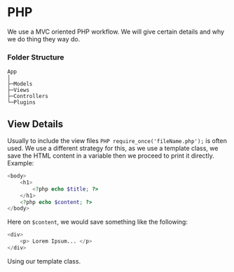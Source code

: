# PHP

We use a MVC oriented PHP workflow. We will give certain details and why we do thing they way do.

### Folder Structure
```
App
│
├─Models
├─Views
├─Controllers
└─Plugins
```


## View Details

Usually to include the view files `PHP require_once('fileName.php');` is often used.
We use a  different strategy for this, as we use a template class, we save the HTML content 
in a variable then we proceed to print it directly. Example:

```PHP
<body>
    <h1>
        <?php echo $title; ?>
    </h1>
    <?php echo $content; ?>
</body>
```

Here on `$content`, we would save something like the following:

```PHP
<div>
    <p> Lorem Ipsum... </p>
</div>
```

Using our template class.